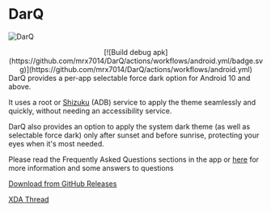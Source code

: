 # DarQ

![DarQ](https://i.imgur.com/PFfaGMrl.png)

<div class="Status-Badge">
  <center>
[![Build debug apk](https://github.com/mrx7014/DarQ/actions/workflows/android.yml/badge.svg)](https://github.com/mrx7014/DarQ/actions/workflows/android.yml)
  </center>
</div>
DarQ provides a per-app selectable force dark option for Android 10 and above. 

It uses a root or [Shizuku](https://shizuku.rikka.app/) (ADB) service to apply the theme seamlessly and quickly, without needing an accessibility service.

DarQ also provides an option to apply the system dark theme (as well as selectable force dark) only after sunset and before sunrise, protecting your eyes when it's most needed. 

Please read the Frequently Asked Questions sections in the app or [here](https://github.com/KieronQuinn/DarQ/blob/master/app/src/main/assets/faq.md) for more information and some answers to questions

[Download from GitHub Releases](https://github.com/KieronQuinn/DarQ/releases)

[XDA Thread](https://forum.xda-developers.com/t/app-root-adb-10-11-oct-darq-per-app-selectable-force-dark-option-for-android-10.3944356/)
